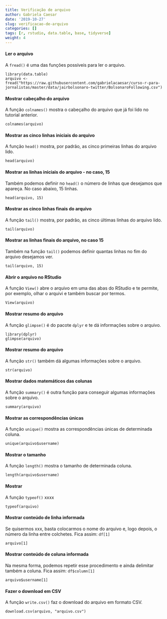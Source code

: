 ```yaml
---
title: Verificação de arquivo
author: Gabriela Caesar
date: '2019-10-27'
slug: verificacao-de-arquivo
categories: []
tags: [r, rstudio, data.table, base, tidyverse]
weight: 4
---
```


#### Ler o arquivo
A `fread()` é uma das funções possíveis para ler o arquivo. 

```{r}
library(data.table)
arquivo <- fread("https://raw.githubusercontent.com/gabrielacaesar/curso-r-para-jornalistas/master/data/jairbolsonaro-twitter/BolsonaroFollowing.csv")
```
  
#### Mostrar cabeçalho do arquivo
A função `colnames()` mostra o cabeçalho do arquivo que já foi lido no tutorial anterior. 

```{r}
colnames(arquivo)
```
#### Mostrar as cinco linhas iniciais do arquivo
A função `head()` mostra, por padrão, as cinco primeiras linhas do arquivo lido.

```{r}
head(arquivo)
```

#### Mostrar as linhas iniciais do arquivo - no caso, 15
Também podemos definir no `head()` o número de linhas que desejamos que apareça. No caso abaixo, 15 linhas.

```{r}
head(arquivo, 15)
```

#### Mostrar as cinco linhas finais do arquivo
A função `tail()` mostra, por padrão, as cinco últimas linhas do arquivo lido.

```{r}
tail(arquivo)
```

#### Mostrar as linhas finais do arquivo, no caso 15
Também na função `tail()` podemos definir quantas linhas no fim do arquivo desejamos ver.

```{r}
tail(arquivo, 15)
```

#### Abrir o arquivo no RStudio
A função `View()` abre o arquivo em uma das abas do RStudio e te permite, por exemplo, olhar o arquivi e também buscar por termos. 

```{r}
View(arquivo)
```

#### Mostrar resumo do arquivo
A função `glimpse()` é do pacote `dplyr` e te dá informações sobre o arquivo.
```{r}
library(dplyr)
glimpse(arquivo)
```

#### Mostrar resumo do arquivo
A função `str()` também dá algumas informações sobre o arquivo.
```{r}
str(arquivo)
```

#### Mostrar dados matemáticos das colunas
A função `summary()` é outra função para conseguir algumas informações sobre o arquivo.
```{r}
summary(arquivo)
```

#### Mostrar as correspondências únicas
A função `unique()` mostra as correspondências únicas de determinada coluna.
```{r}
unique(arquivo$username)
```

#### Mostrar o tamanho
A função `length()` mostra o tamanho de determinada coluna.
```{r}
length(arquivo$username)
```

#### Mostrar 
A função `typeof()` xxxx
```{r}
typeof(arquivo)
```

#### Mostrar conteúdo de linha informada
Se quisermos xxx, basta colocarmos o nome do arquivo e, logo depois, o número da linha entre colchetes. Fica assim: `df[1]`
```{r}
arquivo[1]
```

#### Mostrar conteúdo de coluna informada
Na mesma forma, podemos repetir esse procedimento e ainda delimitar também a coluna. Fica assim: `df$column[1]`
```{r}
arquivo$username[1]
```

#### Fazer o download em CSV
A função `write.csv()` faz o download do arquivo em formato CSV.
```{r}
download.csv(arquivo, "arquivo.csv")
```


